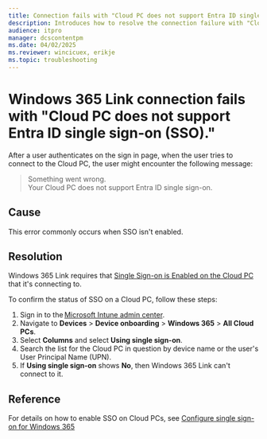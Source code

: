 ```yaml
---
title: Connection fails with "Cloud PC does not support Entra ID single sign-on (SSO)."
description: Introduces how to resolve the connection failure with "Cloud PC does not support Entra ID single sign-on (SSO)."
audience: itpro
manager: dcscontentpm
ms.date: 04/02/2025
ms.reviewer: wincicuex, erikje
ms.topic: troubleshooting
---
```

# Windows 365 Link connection fails with "Cloud PC does not support Entra ID single sign-on (SSO)."

After a user authenticates on the sign in page, when the user tries to connect to the Cloud PC, the user might encounter the following message:

> Something went wrong.  
> Your Cloud PC does not support Entra ID single sign-on.

## Cause

This error commonly occurs when SSO isn't enabled.

## Resolution

Windows 365 Link requires that [Single Sign-on is Enabled on the Cloud PC](/windows-365/link/requirements) that it's connecting to.

To confirm the status of SSO on a Cloud PC, follow these steps:

1. Sign in to the [Microsoft Intune admin center](https://go.microsoft.com/fwlink/?linkid=2109431).
2. Navigate to **Devices** > **Device onboarding** > **Windows 365** > **All Cloud PCs**.
3. Select **Columns** and select **Using single sign-on**.
4. Search the list for the Cloud PC in question by device name or the user's User Principal Name (UPN).
5. If **Using single sign-on** shows **No**, then Windows 365 Link can't connect to it.

## Reference

For details on how to enable SSO on Cloud PCs, see [Configure single sign-on for Windows 365](/windows-365/enterprise/configure-single-sign-on)
